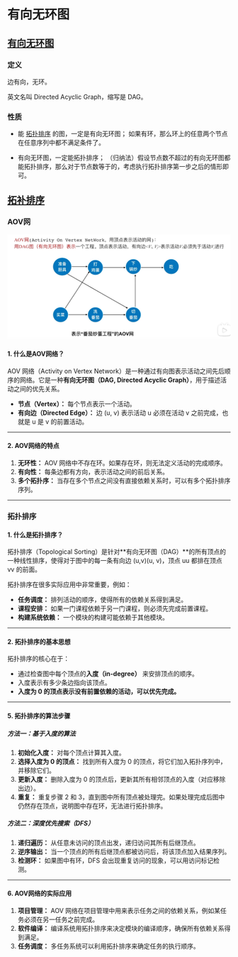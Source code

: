 # 有向无环图

## [有向无环图](https://oi-wiki.org/graph/dag/)
### 定义
边有向，无环。

英文名叫 Directed Acyclic Graph，缩写是 DAG。

### 性质

- 能 [拓扑排序](https://oi-wiki.org/graph/topo/) 的图，一定是有向无环图；
    如果有环，那么环上的任意两个节点在任意序列中都不满足条件了。

- 有向无环图，一定能拓扑排序；
    （归纳法）假设节点数不超过的有向无环图都能拓扑排序，那么对于节点数等于的，考虑执行拓扑排序第一步之后的情形即可。

## [拓补排序](https://oi-wiki.org/graph/topo/)

### AOV网

![](./img/QQ_1736079977014.png)


#### **1. 什么是AOV网络？**

AOV 网络（Activity on Vertex Network）是一种通过有向图表示活动之间先后顺序的网络。它是一种**有向无环图（DAG, Directed Acyclic Graph）**，用于描述活动之间的优先关系。

- **节点（Vertex）：** 每个节点表示一个活动。
- **有向边（Directed Edge）：** 边 (u, v) 表示活动 u 必须在活动 v 之前完成，也就是 u 是 v 的前置活动。

---

#### **2. AOV网络的特点**

1. **无环性：** AOV 网络中不存在环。如果存在环，则无法定义活动的完成顺序。
2. **有向性：** 每条边都有方向，表示活动之间的前后关系。
3. **多个拓扑序：** 当存在多个节点之间没有直接依赖关系时，可以有多个拓扑排序序列。

---
### 拓扑排序
#### **1. 什么是拓扑排序？**

拓扑排序（Topological Sorting）是针对**有向无环图（DAG）**的所有顶点的一种线性排序，使得对于图中的每一条有向边 (u,v)(u, v)，顶点 uu 都排在顶点 vv 的前面。

拓扑排序在很多实际应用中非常重要，例如：

- **任务调度：** 排列活动的顺序，使得所有的依赖关系得到满足。
- **课程安排：** 如果一门课程依赖于另一门课程，则必须先完成前置课程。
- **构建系统依赖：** 一个模块的构建可能依赖于其他模块。

---

#### **2. 拓扑排序的基本思想**

拓扑排序的核心在于：

- 通过检查图中每个顶点的**入度（in-degree）** 来安排顶点的顺序。
- 入度表示有多少条边指向该顶点。
- **入度为 0 的顶点表示没有前置依赖的活动，可以优先完成。**

---

#### **5. 拓扑排序的算法步骤**

##### **方法一：基于入度的算法**

1. **初始化入度：** 对每个顶点计算其入度。
2. **选择入度为 0 的顶点：** 找到所有入度为 0 的顶点，将它们加入拓扑序列中，并移除它们。
3. **更新入度：** 删除入度为 0 的顶点后，更新其所有相邻顶点的入度（对应移除出边）。
4. **重复：** 重复步骤 2 和 3，直到图中所有顶点被处理完。如果处理完成后图中仍然存在顶点，说明图中存在环，无法进行拓扑排序。

##### **方法二：深度优先搜索（DFS）**

1. **递归遍历：** 从任意未访问的顶点出发，递归访问其所有后继顶点。
2. **逆序输出：** 当一个顶点的所有后继顶点都被访问后，将该顶点加入结果序列。
3. **检测环：** 如果图中有环，DFS 会出现重复访问的现象，可以用访问标记检测。

---

#### **6. AOV网络的实际应用**

1. **项目管理：** AOV 网络在项目管理中用来表示任务之间的依赖关系，例如某任务必须在另一任务之前完成。
2. **软件编译：** 编译系统用拓扑排序来决定模块的编译顺序，确保所有依赖关系得到满足。
3. **任务调度：** 多任务系统可以利用拓扑排序来确定任务的执行顺序。
